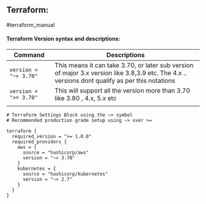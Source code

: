## Terraform:
#terraform_manual 


#### Terraform Version syntax and descriptions:
| Command                 | Descriptions                                                                                                                                    | 
| ----------------------- | ----------------------------------------------------------------------------------------------------------------------------------------------- | 
| ``version = "~> 3.70"`` | This means it can take 3.70, or later sub version of major 3.x version like 3.8,3.9 etc. The 4.x .. versions dont qualify as per this notations |    
| `version = ">= 3.70"`   | This will support all the version more than 3.70 like 3.80 , 4.x, 5.x etc                                                                       |  
|                         |                                                                                                                                                 |    

```
# Terraform Settings Block using the ~> symbol
# Recommended production grade setup using ~> over >=

terraform {
  required_version = ">= 1.0.0"
  required_providers {
    aws = {
      source = "hashicorp/aws"
      version = "~> 3.70"
    }
    kubernetes = {
      source = "hashicorp/kubernetes"
      version = "~> 2.7"
    }    
  }
}
```